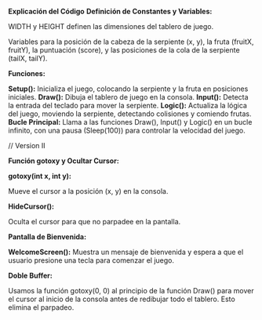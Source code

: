 **Explicación del Código**
**Definición de Constantes y Variables:**

WIDTH y HEIGHT definen las dimensiones del tablero de juego.

Variables para la posición de la cabeza de la serpiente (x, y), la fruta (fruitX, fruitY), la puntuación (score), y las posiciones de la cola de la serpiente (tailX, tailY).

**Funciones:**

**Setup():**
Inicializa el juego, colocando la serpiente y la fruta en posiciones iniciales.
**Draw():**
Dibuja el tablero de juego en la consola.
**Input():**
Detecta la entrada del teclado para mover la serpiente.
**Logic():**
Actualiza la lógica del juego, moviendo la serpiente, detectando colisiones y comiendo frutas.
**Bucle Principal:**
Llama a las funciones Draw(), Input() y Logic() en un bucle infinito, con una pausa (Sleep(100)) para controlar la velocidad del juego.

// Version II

**Función gotoxy y Ocultar Cursor:**

**gotoxy(int x, int y):**

Mueve el cursor a la posición (x, y) en la consola.

**HideCursor():**

Oculta el cursor para que no parpadee en la pantalla.

**Pantalla de Bienvenida:**

**WelcomeScreen():**
Muestra un mensaje de bienvenida y espera a que el usuario presione una tecla para comenzar el juego.

**Doble Buffer:**

Usamos la función gotoxy(0, 0) al principio de la función Draw() para mover el cursor al inicio de la consola antes de redibujar todo el tablero. Esto elimina el parpadeo.
